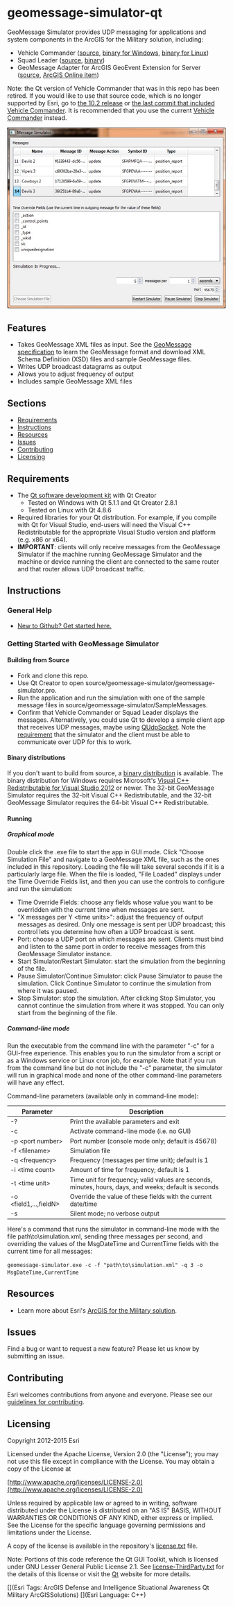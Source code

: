 # geomessage-simulator-qt

GeoMessage Simulator provides UDP messaging for applications and system components in the ArcGIS for the Military solution, including:

* Vehicle Commander ([source](https://github.com/Esri/vehicle-commander-java), [binary for Windows](http://www.arcgis.com/home/item.html?id=ae30551d12f443cb903f4829b03de315), [binary for Linux](http://www.arcgis.com/home/item.html?id=2aa94d8f14374470a2157a3ca4e70413))
* Squad Leader ([source](https://github.com/Esri/squad-leader-android), [binary](http://www.arcgis.com/home/item.html?id=2623cc788070408a8bff99bf2ec67f5b))
* GeoMessage Adapter for ArcGIS GeoEvent Extension for Server ([source](https://github.com/Esri/solutions-geoevent-java/blob/master/solutions-geoevent/adapters/geomessage-adapter/README.md), [ArcGIS Online item](http://www.arcgis.com/home/item.html?id=cd3ce7a01fdc46a48aa199bfd091dd50))

Note: the Qt version of Vehicle Commander that was in this repo has been retired. If you would like to use that source code, which is no longer supported by Esri, go to [the 10.2 release](https://github.com/Esri/geomessage-simulator-qt/releases/tag/v10.2) or [the last commit that included Vehicle Commander](https://github.com/Esri/geomessage-simulator-qt/tree/ee7b931565859b34c77d493d4c1333c2424d29e3). It is recommended that you use the current [Vehicle Commander](https://github.com/Esri/vehicle-commander-java) instead.

![Image of GeoMessage Simulator]( ScreenShot.jpg "geomessage-simulator-qt")

## Features

* Takes GeoMessage XML files as input. See the [GeoMessage specification](./GeoMessageSpecification/GeoMessageSpecification.md) to learn the GeoMessage format and download XML Schema Definition (XSD) files and sample GeoMessage files.
* Writes UDP broadcast datagrams as output
* Allows you to adjust frequency of output
* Includes sample GeoMessage XML files

## Sections

* [Requirements](#requirements)
* [Instructions](#instructions)
* [Resources](#resources)
* [Issues](#issues)
* [Contributing](#contributing)
* [Licensing](#licensing)

## Requirements

* The [Qt software development kit](http://qt.io) with Qt Creator
    * Tested on Windows with Qt 5.1.1 and Qt Creator 2.8.1
    * Tested on Linux with Qt 4.8.6
* Required libraries for your Qt distribution. For example, if you compile with Qt for Visual Studio, end-users will need the Visual C++ Redistributable for the appropriate Visual Studio version and platform (e.g. x86 or x64).
* **IMPORTANT**: clients will only receive messages from the GeoMessage Simulator if the machine running GeoMessage Simulator and the machine or device running the client are connected to the same router and that router allows UDP broadcast traffic.

## Instructions

### General Help

* [New to Github? Get started here.](http://htmlpreview.github.com/?https://github.com/Esri/esri.github.com/blob/master/help/esri-getting-to-know-github.html)

### Getting Started with GeoMessage Simulator
#### Building from Source
* Fork and clone this repo.
* Use Qt Creator to open source/geomessage-simulator/geomessage-simulator.pro.
* Run the application and run the simulation with one of the sample message files in source/geomessage-simulator/SampleMessages.
* Confirm that Vehicle Commander or Squad Leader displays the messages. Alternatively, you could use Qt to develop a simple client app that receives UDP messages, maybe using [QUdpSocket](http://doc.qt.io/qt-5/qudpsocket.html). Note the [requirement](#requirements) that the simulator and the client must be able to communicate over UDP for this to work.

#### Binary distributions
If you don't want to build from source, a [binary distribution](http://www.esri.com/apps/products/download/index.cfm#ArcGIS_for_the_Military) is available. The binary distribution for Windows requires Microsoft's [Visual C++ Redistributable for Visual Studio 2012](http://www.microsoft.com/en-us/download/details.aspx?id=30679) or newer. The 32-bit GeoMessage Simulator requires the 32-bit Visual C++ Redistributable, and the 32-bit GeoMessage Simulator requires the 64-bit Visual C++ Redistributable.

#### Running

##### Graphical mode
Double click the .exe file to start the app in GUI mode. Click "Choose Simulation File" and navigate to a GeoMessage XML file, such as the ones included in this repository. Loading the file will take several seconds if it is a particularly large file. When the file is loaded, "File Loaded" displays under the Time Override Fields list, and then you can use the controls to configure and run the simulation:
- Time Override Fields: choose any fields whose value you want to be overridden with the current time when messages are sent.
- "X messages per Y &lt;time units&gt;": adjust the frequency of output messages as desired. Only one message is sent per UDP broadcast; this control lets you determine how often a UDP broadcast is sent.
- Port: choose a UDP port on which messages are sent. Clients must bind and listen to the same port in order to receive messages from this GeoMessage Simulator instance.
- Start Simulator/Restart Simulator: start the simulation from the beginning of the file.
- Pause Simulator/Continue Simulator: click Pause Simulator to pause the simulation. Click Continue Simulator to continue the simulation from where it was paused.
- Stop Simulator: stop the simulation. After clicking Stop Simulator, you cannot continue the simulation from where it was stopped. You can only start from the beginning of the file.

##### Command-line mode
Run the executable from the command line with the parameter "-c" for a GUI-free experience. This enables you to run the simulator from a script or as a Windows service or Linux cron job, for example. Note that if you run from the command line but do not include the "-c" parameter, the simulator will run in graphical mode and none of the other command-line parameters will have any effect.

Command-line parameters (available only in command-line mode):

| Parameter                    | Description
| ---------------------------- | -----------
| -?                           | Print the available parameters and exit
| -c                           | Activate command-line mode (i.e. no GUI)
| -p &lt;port number&gt;       | Port number (console mode only; default is 45678)
| -f &lt;filename&gt;          | Simulation file
| -q &lt;frequency&gt;         | Frequency (messages per time unit); default is 1
| -i &lt;time count&gt;        | Amount of time for frequency; default is 1
| -t &lt;time unit&gt;         | Time unit for frequency; valid values are seconds, minutes, hours, days, and weeks; default is seconds
| -o &lt;field1,...,fieldN&gt; | Override the value of these fields with the current date/time
| -s                           | Silent mode; no verbose output

Here's a command that runs the simulator in command-line mode with the file path\to\simulation.xml, sending three messages per second, and overriding the values of the MsgDateTime and CurrentTime fields with the current time for all messages:

`geomessage-simulator.exe -c -f "path\to\simulation.xml" -q 3 -o MsgDateTime,CurrentTime`

## Resources

* Learn more about Esri's [ArcGIS for the Military solution](http://solutions.arcgis.com/military).

## Issues

Find a bug or want to request a new feature?  Please let us know by submitting an issue.

## Contributing

Esri welcomes contributions from anyone and everyone. Please see our [guidelines for contributing](https://github.com/esri/contributing).

## Licensing

Copyright 2012-2015 Esri

Licensed under the Apache License, Version 2.0 (the "License");
you may not use this file except in compliance with the License.
You may obtain a copy of the License at

   [http://www.apache.org/licenses/LICENSE-2.0](http://www.apache.org/licenses/LICENSE-2.0)

Unless required by applicable law or agreed to in writing, software
distributed under the License is distributed on an "AS IS" BASIS,
WITHOUT WARRANTIES OR CONDITIONS OF ANY KIND, either express or implied.
See the License for the specific language governing permissions and
limitations under the License.

A copy of the license is available in the repository's
[license.txt](license.txt) file.

Note: Portions of this code reference the Qt GUI Toolkit, which is licensed under GNU Lesser General Public License 2.1. See [license-ThirdParty.txt](license-ThirdParty.txt) for the details of this license or visit the [Qt](http://www.qt.io/) website for more details.

[](Esri Tags: ArcGIS Defense and Intelligence Situational Awareness Qt Military ArcGISSolutions)
[](Esri Language: C++)
